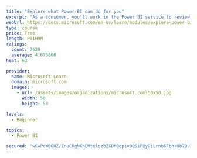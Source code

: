 ```yaml
---
title: "Explore what Power BI can do for you"
excerpt: "As a consumer, you'll work in the Power BI service to review and interact with content that has been shared with you. This module provides the foundational information that you need to work effectively in the Power BI service."
webUrl: https://docs.microsoft.com/en-us/learn/modules/explore-power-bi-service/
type: course
price: Free
length: PT1H9M
ratings:
  count: 7620
  average: 4.670866
heat: 63

provider:
  name: Microsoft Learn
  domain: microsoft.com
  images:
    - url: /assets/images/organizations/microsoft.com-50x50.jpg
      width: 50
      height: 50

levels:
  - Beginner

topics:
  - Power BI

secured: "wCwPcW0GHZ/ZnuCHgNXhEMtxlozbZXDh0opivOQSiP8yDiLrnb6Fbh+0b79uIIZmUKt7F2UZN1PsVdi7brh23q1RttTC8dTfYVm7ennqSGCPzj5WP2r2U4Xw+wtSvebVqoMblxKoX/sEXg2mMrF0lMs2OmzuixydkwrG/r049IoHdSz7BFxmxVvdhRcfqE/964TCVIUKnZEZiZ7fXLr598gYHdoM/19Xu58jI4/sKjIIe3R8nHRbEGXSnNXxCRDjWsFY0LDXrjvPTFl6HKwT6Zb1EV40fBHv9p556idSFMfb2bDbiXVRSQN2+gauuQbB+tKz6sOdWFCzUv05Y4q52u0n87n7Crm23AAHEQJmJqXKjcneaPYBhsiu7P8hg/BmcWM8fqQBOyC3NJhZfzyT7P2ww3RBlOwRWLuCaUdl7Wo=;vUjSow+DPEQ8ojNo+cuIvg=="
---
```


